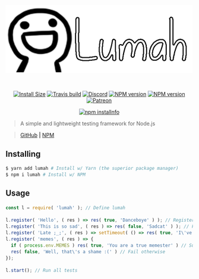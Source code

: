 <div align="center">
  <br />
  <p>
    <a href="https://github.com/PassTheWessel/lumah"><img src="media/logo.png" alt="lumah" /></a>
  </p>
  <br />
  <p>
    <a href="#"><img src="https://packagephobia.now.sh/badge?p=lumah" alt="Install Size" /></a>
    <a href="https://travis-ci.org/PassTheWessel/lumah"><img src="https://travis-ci.org/PassTheWessel/lumah.svg?branch=master" alt="Travis build" /></a>
    <a href="https://discord.gg/SV7DAE9"><img src="https://discordapp.com/api/guilds/107131083958538240/embed.png" alt="Discord" /></a>
    <a href="https://www.npmjs.com/package/lumah"><img src="https://img.shields.io/npm/v/lumah.svg?maxAge=3600" alt="NPM version" /></a>
    <a href="https://www.npmjs.com/package/lumah"><img src="https://img.shields.io/npm/dt/lumah.svg?maxAge=3600" alt="NPM version" /></a>
    <a href="https://www.patreon.com/wessel"><img src="https://img.shields.io/badge/donate-patreon-F96854.svg" alt="Patreon" /></a>
  </p>
  <p>
    <a href="https://nodei.co/npm/lumah/"><img src="https://nodei.co/npm/lumah.png?downloads=true&stars=true" alt="npm installnfo" /></a>
  </p>
</div>

> A simple and lightweight testing framework for Node.js

> [GitHub](https://www.github.com/PassTheWessel/lumah) **|** [NPM](https://www.npmjs.com/package/lumah)

## Installing
```sh
$ yarn add lumah # Install w/ Yarn (the superior package manager)
$ npm i lumah # Install w/ NPM
```

## Usage
```js
const l = require( 'lumah' ); // Define lumah

l.register( 'Hello', ( res ) => res( true, 'Danceboye' ) ); // Register a test with the name "Hello" and succeed with the message "Danceboye"
l.register( 'This is so sad', ( res ) => res( false, 'Sadcat' ) ); // Fail with the message "sadcat"
l.register( 'Late ;_;', ( res ) => setTimeout( () => res( true, 'I\'ve came!' ), 500 ) ); // Succeed after 500ms 
l.register( 'memes', ( res ) => {
  if ( process.env.MEMES ) res( true, 'You are a true memester' ) // Success if process.env has the value "MEMES"
  res( false, 'Well, that\'s a shame :(' ) // Fail otherwise
});

l.start(); // Run all tests
```
